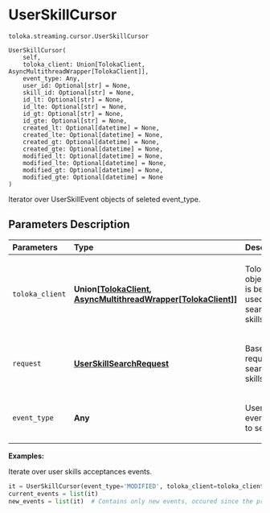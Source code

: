 # UserSkillCursor
`toloka.streaming.cursor.UserSkillCursor`

```
UserSkillCursor(
    self,
    toloka_client: Union[TolokaClient, AsyncMultithreadWrapper[TolokaClient]],
    event_type: Any,
    user_id: Optional[str] = None,
    skill_id: Optional[str] = None,
    id_lt: Optional[str] = None,
    id_lte: Optional[str] = None,
    id_gt: Optional[str] = None,
    id_gte: Optional[str] = None,
    created_lt: Optional[datetime] = None,
    created_lte: Optional[datetime] = None,
    created_gt: Optional[datetime] = None,
    created_gte: Optional[datetime] = None,
    modified_lt: Optional[datetime] = None,
    modified_lte: Optional[datetime] = None,
    modified_gt: Optional[datetime] = None,
    modified_gte: Optional[datetime] = None
)
```

Iterator over UserSkillEvent objects of seleted event_type.

## Parameters Description

| Parameters | Type | Description |
| :----------| :----| :-----------|
`toloka_client`|**Union\[[TolokaClient](toloka.client.TolokaClient.md), [AsyncMultithreadWrapper](toloka.util.async_utils.AsyncMultithreadWrapper.md)\[[TolokaClient](toloka.client.TolokaClient.md)\]\]**|<p>TolokaClient object that is being used to search user skills.</p>
`request`|**[UserSkillSearchRequest](toloka.client.search_requests.UserSkillSearchRequest.md)**|<p>Base request to search user skills by.</p>
`event_type`|**Any**|<p>User skill event&#x27;s type to search.</p>

**Examples:**

Iterate over user skills acceptances events.

```python
it = UserSkillCursor(event_type='MODIFIED', toloka_client=toloka_client)
current_events = list(it)
new_events = list(it)  # Contains only new events, occured since the previous call.
```
